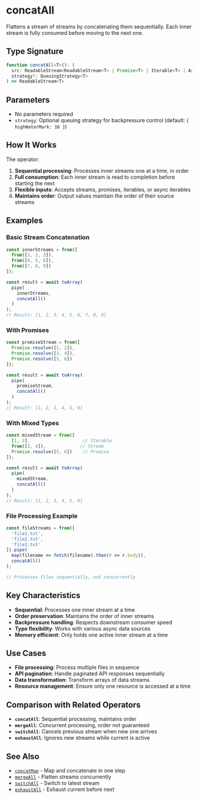 # concatAll

Flattens a stream of streams by concatenating them sequentially. Each inner stream is fully consumed before moving to the next one.

## Type Signature

```typescript
function concatAll<T>(): (
  src: ReadableStream<ReadableStream<T> | Promise<T> | Iterable<T> | AsyncIterable<T>>, 
  strategy?: QueuingStrategy<T>
) => ReadableStream<T>
```

## Parameters

- No parameters required
- `strategy`: Optional queuing strategy for backpressure control (default: `{ highWaterMark: 16 }`)

## How It Works

The operator:
1. **Sequential processing**: Processes inner streams one at a time, in order
2. **Full consumption**: Each inner stream is read to completion before starting the next
3. **Flexible inputs**: Accepts streams, promises, iterables, or async iterables
4. **Maintains order**: Output values maintain the order of their source streams

## Examples

### Basic Stream Concatenation

```typescript
const innerStreams = from([
  from([1, 2, 3]),
  from([4, 5, 6]),
  from([7, 8, 9])
]);

const result = await toArray(
  pipe(
    innerStreams,
    concatAll()
  )
);
// Result: [1, 2, 3, 4, 5, 6, 7, 8, 9]
```

### With Promises

```typescript
const promiseStream = from([
  Promise.resolve([1, 2]),
  Promise.resolve([3, 4]),
  Promise.resolve([5, 6])
]);

const result = await toArray(
  pipe(
    promiseStream,
    concatAll()
  )
);
// Result: [1, 2, 3, 4, 5, 6]
```

### With Mixed Types

```typescript
const mixedStream = from([
  [1, 2],                    // Iterable
  from([3, 4]),             // Stream
  Promise.resolve([5, 6])    // Promise
]);

const result = await toArray(
  pipe(
    mixedStream,
    concatAll()
  )
);
// Result: [1, 2, 3, 4, 5, 6]
```

### File Processing Example

```typescript
const fileStreams = from([
  'file1.txt',
  'file2.txt', 
  'file3.txt'
]).pipe(
  map(filename => fetch(filename).then(r => r.body)),
  concatAll()
);

// Processes files sequentially, not concurrently
```

## Key Characteristics

- **Sequential**: Processes one inner stream at a time
- **Order preservation**: Maintains the order of inner streams
- **Backpressure handling**: Respects downstream consumer speed
- **Type flexibility**: Works with various async data sources
- **Memory efficient**: Only holds one active inner stream at a time

## Use Cases

- **File processing**: Process multiple files in sequence
- **API pagination**: Handle paginated API responses sequentially  
- **Data transformation**: Transform arrays of data streams
- **Resource management**: Ensure only one resource is accessed at a time

## Comparison with Related Operators

- **`concatAll`**: Sequential processing, maintains order
- **`mergeAll`**: Concurrent processing, order not guaranteed
- **`switchAll`**: Cancels previous stream when new one arrives
- **`exhaustAll`**: Ignores new streams while current is active

## See Also

- [`concatMap`](./concatMap.md) - Map and concatenate in one step
- [`mergeAll`](./mergeAll.md) - Flatten streams concurrently
- [`switchAll`](./switchAll.md) - Switch to latest stream
- [`exhaustAll`](./exhaustAll.md) - Exhaust current before next